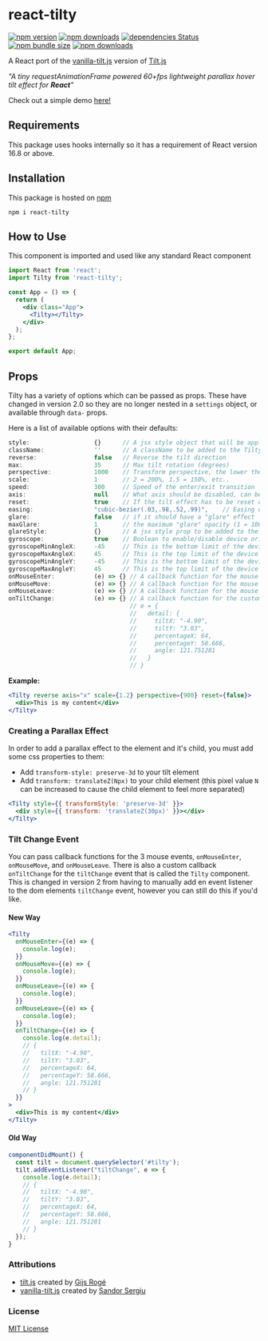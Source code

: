 # react-tilty

[![npm version][npm-badge]][npm-url]
[![npm downloads][downloads-badge]][npm-url]
[![dependencies Status][dependencies-badge]][npm-url]
[![npm bundle size][size-badge]][npm-url]
[![npm downloads][license-badge]][license-url]

A React port of the [vanilla-tilt.js](https://micku7zu.github.io/vanilla-tilt.js/index.html) version of [Tilt.js](http://gijsroge.github.io/tilt.js/)

_"A tiny requestAnimationFrame powered 60+fps lightweight parallax hover tilt effect for **React**"_

Check out a simple demo [here!](https://codesandbox.io/s/73rqoq599j?fontsize=14)

## Requirements

This package uses hooks internally so it has a requirement of React version 16.8 or above.

## Installation

This package is hosted on [npm](https://www.npmjs.com/package/react-tilty)

`npm i react-tilty`

## How to Use

This component is imported and used like any standard React component

```jsx
import React from 'react';
import Tilty from 'react-tilty';

const App = () => {
  return (
    <div class="App">
      <Tilty></Tilty>
    </div>
  );
};

export default App;
```

## Props

Tilty has a variety of options which can be passed as props. These have changed in version 2.0 so they are no longer nested in a `settings` object, or available through `data-` props.

Here is a list of available options with their defaults:

```js
style:                  {}      // A jsx style object that will be applied to the root element
className:              ''      // A className to be added to the Tilty element
reverse:                false   // Reverse the tilt direction
max:                    35      // Max tilt rotation (degrees)
perspective:            1000    // Transform perspective, the lower the more extreme the tilt gets.
scale:                  1       // 2 = 200%, 1.5 = 150%, etc..
speed:                  300     // Speed of the enter/exit transition
axis:                   null    // What axis should be disabled, can be X or Y.
reset:                  true    // If the tilt effect has to be reset on exit
easing:                 "cubic-bezier(.03,.98,.52,.99)",    // Easing on enter/exit
glare:                  false   // if it should have a "glare" effect
maxGlare:               1       // the maximum "glare" opacity (1 = 100%, 0.5 = 50%)
glareStyle:             {}      // A jsx style prop to be added to the glare element if glare is enabled
gyroscope:              true    // Boolean to enable/disable device orientation detection
gyroscopeMinAngleX:     -45     // This is the bottom limit of the device angle on X axis, meaning that a device rotated at this angle would tilt the element as if the mouse was on the left border of the element
gyroscopeMaxAngleX:     45      // This is the top limit of the device angle on X axis, meaning that a device rotated at this angle would tilt the element as if the mouse was on the right border of the element
gyroscopeMinAngleY:     -45     // This is the bottom limit of the device angle on Y axis, meaning that a device rotated at this angle would tilt the element as if the mouse was on the top border of the element
gyroscopeMaxAngleY:     45      // This is the top limit of the device angle on Y axis, meaning that a device rotated at this angle would tilt the element as if the mouse was on the bottom border of the element
onMouseEnter:           (e) => {} // A callback function for the mouse enter event on the Tilt component
onMouseMove:            (e) => {} // A callback function for the mouse move event on the Tilt component
onMouseLeave:           (e) => {} // A callback function for the mouse leave event on the Tilt component
onTiltChange:           (e) => {} // A callback function for the custom tiltChange event on the Tilt component
                                  // e = {
                                  //   detail: {
                                  //     tiltX: "-4.90",
                                  //     tiltY: "3.03",
                                  //     percentageX: 64,
                                  //     percentageY: 58.666,
                                  //     angle: 121.751281
                                  //   }
                                  // }
```

**Example:**

```jsx
<Tilty reverse axis="x" scale={1.2} perspective={900} reset={false}>
  <div>This is my content</div>
</Tilty>
```

### Creating a Parallax Effect

In order to add a parallax effect to the element and it's child, you must add some css properties to them:

- Add `transform-style: preserve-3d` to your tilt element
- Add `transform: translateZ(Npx)` to your child element (this pixel value `N` can be increased to cause the child element to feel more separated)

```jsx
<Tilty style={{ transformStyle: 'preserve-3d' }}>
  <div style={{ transform: 'translateZ(30px)' }}></div>
</Tilty>
```

### Tilt Change Event

You can pass callback functions for the 3 mouse events, `onMouseEnter`, `onMouseMove`, and `onMouseLeave`. There is also a custom callback `onTiltChange` for the `tiltChange` event that is called the `Tilty` component. This is changed in version 2 from having to manually add en event listener to the dom elements `tiltChange` event, however you can still do this if you'd like.

#### New Way

```jsx
<Tilty
  onMouseEnter={(e) => {
    console.log(e);
  }}
  onMouseMove={(e) => {
    console.log(e);
  }}
  onMouseLeave={(e) => {
    console.log(e);
  }}
  onMouseLeave={(e) => {
    console.log(e);
  }}
  onTiltChange={(e) => {
    console.log(e.detail);
    // {
    //   tiltX: "-4.90",
    //   tiltY: "3.03",
    //   percentageX: 64,
    //   percentageY: 58.666,
    //   angle: 121.751281
    // }
  }}
>
  <div>This is my content</div>
</Tilty>
```

#### Old Way

```jsx
componentDidMount() {
  const tilt = document.querySelector('#tilty');
  tilt.addEventListener("tiltChange", e => {
    console.log(e.detail);
    // {
    //   tiltX: "-4.90",
    //   tiltY: "3.03",
    //   percentageX: 64,
    //   percentageY: 58.666,
    //   angle: 121.751281
    // }
  });
}
```

### Attributions

- [tilt.js](https://github.com/gijsroge/tilt.js) created by [Gijs Rogé](https://github.com/gijsroge)
- [vanilla-tilt.js](https://github.com/micku7zu/vanilla-tilt.js) created by [Șandor Sergiu](https://github.com/micku7zu)

### License

[MIT License](./LICENSE)

[npm-url]: https://www.npmjs.com/package/react-tilty
[license-url]: ./LICENSE
[npm-badge]: https://badge.fury.io/js/react-tilty.svg
[downloads-badge]: https://badgen.net/npm/dt/react-tilty
[size-badge]: https://img.shields.io/bundlephobia/minzip/react-tilty.svg
[dependencies-badge]: https://david-dm.org/jonahallibone/react-tilty/status.svg
[license-badge]: https://badgen.net/npm/license/react-tilty
